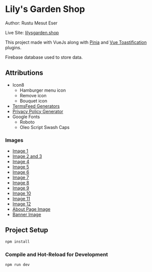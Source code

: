 # Lily's Garden Shop

Author: Rustu Mesut Eser

Live Site: [lilysgarden.shop](https://lilysgarden.shop/)

This project made with VueJs along with [Pinia](https://github.com/vuejs/pinia) and [Vue Toastification](https://github.com/Maronato/vue-toastification/) plugins. 

Firebase database used to store data.

## Attributions
- Icon8
  - Hamburger menu icon
  - Remove icon
  - Bouquet icon
- [TermsFeed Generators](https://app.termsfeed.com/)
- [Privacy Policy Generator](https://www.privacypolicygenerator.info/)
- Google Fonts
  - Roboto
  - Oleo Script Swash Caps

### Images
- [Image 1](https://pixabay.com/photos/tulip-vase-yellow-spring-blossoms-3264830/)
- [Image 2 and 3](https://pixabay.com/photos/bouquet-a-vase-with-a-flower-vase-3912009/)
- [Image 4](https://pixabay.com/photos/bouquet-white-cosmea-flowers-pink-4530751/)
- [Image 5](https://pixabay.com/photos/tulips-flowers-vase-arrangement-2530865/)
- [Image 6](https://pixabay.com/photos/flowers-vase-spring-arrangement-2682120/)
- [Image 7](https://pixabay.com/photos/flowers-arrangement-colorful-spring-2470320/)
- [Image 8](https://unsplash.com/photos/LrAsfltinp0)
- [Image 9](https://pixabay.com/photos/tulip-tulip-bouquet-spring-flower-1230390/)
- [Image 10](https://unsplash.com/photos/nbTn0tq5bKs)
- [Image 11](https://pixabay.com/photos/dutch-iris-blue-flowers-vase-bulbs-2747701/)
- [Image 12](https://pixabay.com/photos/flowers-vase-spring-arrangement-2682595/)
- [About Page Image](https://unsplash.com/photos/BKNFx3nUHQo)
- [Banner Image](https://unsplash.com/photos/koy6FlCCy5s)


## Project Setup

```sh
npm install
```

### Compile and Hot-Reload for Development

```sh
npm run dev
```